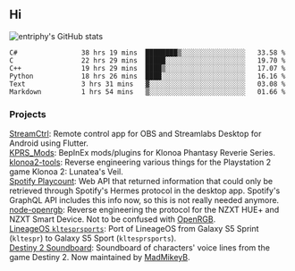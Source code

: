 ## Hi
![entriphy's GitHub stats](https://github-readme-stats.vercel.app/api?username=entriphy&show_icons=true&title_color=2196F3&bg_color=212121&text_color=FAFAFA&hide_border=true)
<!--START_SECTION:waka-->

```text
C#                38 hrs 19 mins  ████████▒░░░░░░░░░░░░░░░░   33.58 %
C                 22 hrs 29 mins  █████░░░░░░░░░░░░░░░░░░░░   19.70 %
C++               19 hrs 29 mins  ████▒░░░░░░░░░░░░░░░░░░░░   17.07 %
Python            18 hrs 26 mins  ████░░░░░░░░░░░░░░░░░░░░░   16.16 %
Text              3 hrs 31 mins   ▓░░░░░░░░░░░░░░░░░░░░░░░░   03.08 %
Markdown          1 hrs 54 mins   ▒░░░░░░░░░░░░░░░░░░░░░░░░   01.66 %
```

<!--END_SECTION:waka-->
### Projects
[StreamCtrl](https://play.google.com/store/apps/details?id=dev.t4ils.obs_remote): Remote control app for OBS and Streamlabs Desktop for Android using Flutter.<br>
[KPRS_Mods](https://github.com/entriphy/KPRS_Mods): BepInEx mods/plugins for Klonoa Phantasy Reverie Series.<br>
[klonoa2-tools](https://github.com/entriphy/klonoa2-tools): Reverse engineering various things for the Playstation 2 game Klonoa 2: Lunatea's Veil.<br>
[Spotify Playcount](https://github.com/entriphy/sp-playcount-librespot): Web API that returned information that could only be retrieved through Spotify's Hermes protocol in the desktop app. Spotify's GraphQL API includes this info now, so this is not really needed anymore.<br>
[node-openrgb](https://github.com/entriphy/node-openrgb): Reverse engineering the protocol for the NZXT HUE+ and NZXT Smart Device. Not to be confused with [OpenRGB](https://gitlab.com/CalcProgrammer1/OpenRGB).<br>
[LineageOS `kltesprsports`](https://github.com/entriphy/android_device_samsung_kltesprsports): Port of LineageOS from Galaxy S5 Sprint (`kltespr`) to Galaxy S5 Sport (`kltesprsports`).<br>
[Destiny 2 Soundboard](https://github.com/entriphy/Destiny2-Soundboard): Soundboard of characters' voice lines from the game Destiny 2. Now maintained by [MadMikeyB](https://github.com/MadMikeyB/Destiny2-Soundboard).
